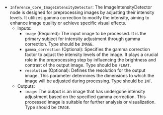 - `Inference_Core_ImageIntensityDetector`: The ImageIntensityDetector node is designed for preprocessing images by adjusting their intensity levels. It utilizes gamma correction to modify the intensity, aiming to enhance image quality or achieve specific visual effects.
    - Inputs:
        - `image` (Required): The input image to be processed. It is the primary subject for intensity adjustment through gamma correction. Type should be `IMAGE`.
        - `gamma_correction` (Optional): Specifies the gamma correction factor to adjust the intensity levels of the image. It plays a crucial role in the preprocessing step by influencing the brightness and contrast of the output image. Type should be `FLOAT`.
        - `resolution` (Optional): Defines the resolution for the output image. This parameter determines the dimensions to which the image will be adjusted during processing. Type should be `INT`.
    - Outputs:
        - `image`: The output is an image that has undergone intensity adjustment based on the specified gamma correction. This processed image is suitable for further analysis or visualization. Type should be `IMAGE`.
